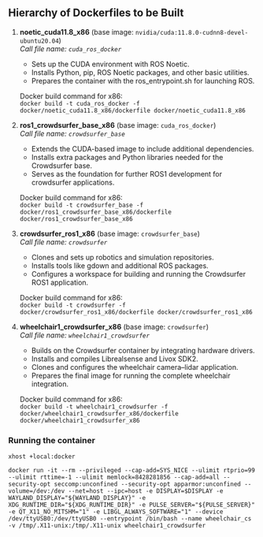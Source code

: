 ## Hierarchy of Dockerfiles to be Built

1. **noetic_cuda11.8_x86** (base image: `nvidia/cuda:11.8.0-cudnn8-devel-ubuntu20.04`)  
   *Call file name: `cuda_ros_docker`*  
   - Sets up the CUDA environment with ROS Noetic.
   - Installs Python, pip, ROS Noetic packages, and other basic utilities.
   - Prepares the container with the ros_entrypoint.sh for launching ROS.
   
   Docker build command for x86:  
   `docker build -t cuda_ros_docker -f docker/noetic_cuda11.8_x86/dockerfile docker/noetic_cuda11.8_x86`

3. **ros1_crowdsurfer_base_x86** (base image: `cuda_ros_docker`)  
   *Call file name: `crowdsurfer_base`*  
   - Extends the CUDA-based image to include additional dependencies.
   - Installs extra packages and Python libraries needed for the Crowdsurfer base.
   - Serves as the foundation for further ROS1 development for crowdsurfer applications.
   
   Docker build command for x86:  
   `docker build -t crowdsurfer_base -f docker/ros1_crowdsurfer_base_x86/dockerfile docker/ros1_crowdsurfer_base_x86`

4. **crowdsurfer_ros1_x86** (base image: `crowdsurfer_base`)  
   *Call file name: `crowdsurfer`*  
   - Clones and sets up robotics and simulation repositories.
   - Installs tools like gdown and additional ROS packages.
   - Configures a workspace for building and running the Crowdsurfer ROS1 application.
   
   Docker build command for x86:  
   `docker build -t crowdsurfer -f docker/crowdsurfer_ros1_x86/dockerfile docker/crowdsurfer_ros1_x86`

5. **wheelchair1_crowdsurfer_x86** (base image: `crowdsurfer`)  
   *Call file name: `wheelchair1_crowdsurfer`*  
   - Builds on the Crowdsurfer container by integrating hardware drivers.
   - Installs and compiles Librealsense and Livox SDK2.
   - Clones and configures the wheelchair camera–lidar application.
   - Prepares the final image for running the complete wheelchair integration.
   
   Docker build command for x86:  
   `docker build -t wheelchair1_crowdsurfer -f docker/wheelchair1_crowdsurfer_x86/dockerfile docker/wheelchair1_crowdsurfer_x86`

### Running the container
```
xhost +local:docker

docker run -it --rm --privileged --cap-add=SYS_NICE --ulimit rtprio=99 --ulimit rttime=-1 --ulimit memlock=8428281856 --cap-add=all --security-opt seccomp:unconfined --security-opt apparmor:unconfined --volume=/dev:/dev --net=host --ipc=host -e DISPLAY=$DISPLAY -e WAYLAND_DISPLAY="${WAYLAND_DISPLAY}" -e XDG_RUNTIME_DIR="${XDG_RUNTIME_DIR}" -e PULSE_SERVER="${PULSE_SERVER}" -e QT_X11_NO_MITSHM="1" -e LIBGL_ALWAYS_SOFTWARE="1" --device /dev/ttyUSB0:/dev/ttyUSB0 --entrypoint /bin/bash --name wheelchair_cs -v /tmp/.X11-unix:/tmp/.X11-unix wheelchair1_crowdsurfer
```
